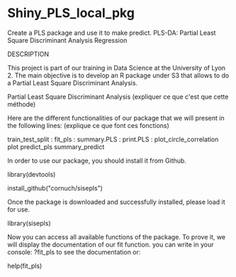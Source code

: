 # Shiny_PLS_local_pkg
Create a PLS package and use it to make predict.
PLS-DA: Partial Least Square Discriminant Analysis Regression

DESCRIPTION

This project is part of our training in Data Science at the University of Lyon 2. The main objective is to develop an R package under S3 that allows to do a Partial Least Square Discriminant Analysis.

Partial Least Square Discriminant Analysis (expliquer ce que c'est que cette méthode)

Here are the different functionalities of our package that we will present in the following lines: (explique ce que font ces fonctions)

train_test_split : 
fit_pls :
summary.PLS :
print.PLS :
plot_circle_correlation
plot
predict_pls
summary_predict

In order to use our package, you should install it from Github.

library(devtools)

install_github("cornuch/sisepls")

Once the package is downloaded and successfully installed, please load it for use.

library(sisepls)

Now you can access all available functions of the package. To prove it, we will display the documentation of our fit function. you can write in your console: ?fit_pls to see the documentation or:

help(fit_pls)
